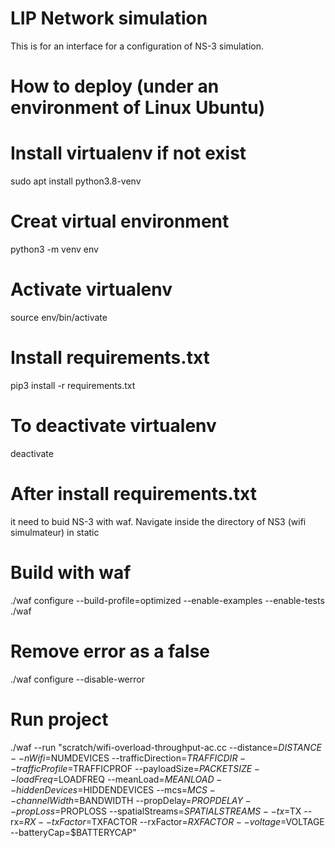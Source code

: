 # LIP Network simulation
This is for an interface for a configuration of NS-3 simulation. 
# How to deploy (under an environment of Linux Ubuntu)
# Install virtualenv if not exist
sudo apt install python3.8-venv
# Creat virtual environment
python3 -m venv env 
# Activate virtualenv
source env/bin/activate
# Install requirements.txt
pip3 install -r requirements.txt
# To deactivate virtualenv
deactivate
# After install requirements.txt
it need to buid NS-3 with waf. Navigate inside the directory of NS3 (wifi simulmateur) in static
# Build with waf
 ./waf configure --build-profile=optimized --enable-examples --enable-tests
./waf
# Remove error as a false
./waf configure --disable-werror

# Run project
./waf --run "scratch/wifi-overload-throughput-ac.cc --distance=$DISTANCE --nWifi=$NUMDEVICES --trafficDirection=$TRAFFICDIR --trafficProfile=$TRAFFICPROF --payloadSize=$PACKETSIZE --loadFreq=$LOADFREQ --meanLoad=$MEANLOAD --hiddenDevices=$HIDDENDEVICES --mcs=$MCS --channelWidth=$BANDWIDTH --propDelay=$PROPDELAY --propLoss=$PROPLOSS --spatialStreams=$SPATIALSTREAMS --tx=$TX --rx=$RX --txFactor=$TXFACTOR --rxFactor=$RXFACTOR --voltage=$VOLTAGE --batteryCap=$BATTERYCAP"


